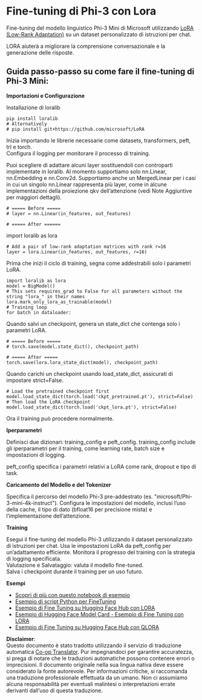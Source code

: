 <!--
CO_OP_TRANSLATOR_METADATA:
{
  "original_hash": "50b6a55a0831b417835087d8b57759fe",
  "translation_date": "2025-07-17T06:31:29+00:00",
  "source_file": "md/03.FineTuning/FineTuning_Lora.md",
  "language_code": "it"
}
-->
# **Fine-tuning di Phi-3 con Lora**

Fine-tuning del modello linguistico Phi-3 Mini di Microsoft utilizzando [LoRA (Low-Rank Adaptation)](https://github.com/microsoft/LoRA?WT.mc_id=aiml-138114-kinfeylo) su un dataset personalizzato di istruzioni per chat.

LORA aiuterà a migliorare la comprensione conversazionale e la generazione delle risposte.

## Guida passo-passo su come fare il fine-tuning di Phi-3 Mini:

**Importazioni e Configurazione**

Installazione di loralib

```
pip install loralib
# Alternatively
# pip install git+https://github.com/microsoft/LoRA

```

Inizia importando le librerie necessarie come datasets, transformers, peft, trl e torch.  
Configura il logging per monitorare il processo di training.

Puoi scegliere di adattare alcuni layer sostituendoli con controparti implementate in loralib. Al momento supportiamo solo nn.Linear, nn.Embedding e nn.Conv2d. Supportiamo anche un MergedLinear per i casi in cui un singolo nn.Linear rappresenta più layer, come in alcune implementazioni della proiezione qkv dell’attenzione (vedi Note Aggiuntive per maggiori dettagli).

```
# ===== Before =====
# layer = nn.Linear(in_features, out_features)
```

```
# ===== After ======
```

import loralib as lora

```
# Add a pair of low-rank adaptation matrices with rank r=16
layer = lora.Linear(in_features, out_features, r=16)
```

Prima che inizi il ciclo di training, segna come addestrabili solo i parametri LoRA.

```
import loralib as lora
model = BigModel()
# This sets requires_grad to False for all parameters without the string "lora_" in their names
lora.mark_only_lora_as_trainable(model)
# Training loop
for batch in dataloader:
```

Quando salvi un checkpoint, genera un state_dict che contenga solo i parametri LoRA.

```
# ===== Before =====
# torch.save(model.state_dict(), checkpoint_path)
```  
```
# ===== After =====
torch.save(lora.lora_state_dict(model), checkpoint_path)
```

Quando carichi un checkpoint usando load_state_dict, assicurati di impostare strict=False.

```
# Load the pretrained checkpoint first
model.load_state_dict(torch.load('ckpt_pretrained.pt'), strict=False)
# Then load the LoRA checkpoint
model.load_state_dict(torch.load('ckpt_lora.pt'), strict=False)
```

Ora il training può procedere normalmente.

**Iperparametri**

Definisci due dizionari: training_config e peft_config. training_config include gli iperparametri per il training, come learning rate, batch size e impostazioni di logging.

peft_config specifica i parametri relativi a LoRA come rank, dropout e tipo di task.

**Caricamento del Modello e del Tokenizer**

Specifica il percorso del modello Phi-3 pre-addestrato (es. "microsoft/Phi-3-mini-4k-instruct"). Configura le impostazioni del modello, inclusi l’uso della cache, il tipo di dato (bfloat16 per precisione mista) e l’implementazione dell’attenzione.

**Training**

Esegui il fine-tuning del modello Phi-3 utilizzando il dataset personalizzato di istruzioni per chat. Usa le impostazioni LoRA da peft_config per un’adattamento efficiente. Monitora il progresso del training con la strategia di logging specificata.  
Valutazione e Salvataggio: valuta il modello fine-tuned.  
Salva i checkpoint durante il training per un uso futuro.

**Esempi**  
- [Scopri di più con questo notebook di esempio](../../../../code/03.Finetuning/Phi_3_Inference_Finetuning.ipynb)  
- [Esempio di script Python per FineTuning](../../../../code/03.Finetuning/FineTrainingScript.py)  
- [Esempio di Fine Tuning su Hugging Face Hub con LORA](../../../../code/03.Finetuning/Phi-3-finetune-lora-python.ipynb)  
- [Esempio di Hugging Face Model Card - Esempio di Fine Tuning con LORA](https://huggingface.co/microsoft/Phi-3-mini-4k-instruct/blob/main/sample_finetune.py)  
- [Esempio di Fine Tuning su Hugging Face Hub con QLORA](../../../../code/03.Finetuning/Phi-3-finetune-qlora-python.ipynb)

**Disclaimer**:  
Questo documento è stato tradotto utilizzando il servizio di traduzione automatica [Co-op Translator](https://github.com/Azure/co-op-translator). Pur impegnandoci per garantire accuratezza, si prega di notare che le traduzioni automatiche possono contenere errori o imprecisioni. Il documento originale nella sua lingua nativa deve essere considerato la fonte autorevole. Per informazioni critiche, si raccomanda una traduzione professionale effettuata da un umano. Non ci assumiamo alcuna responsabilità per eventuali malintesi o interpretazioni errate derivanti dall’uso di questa traduzione.